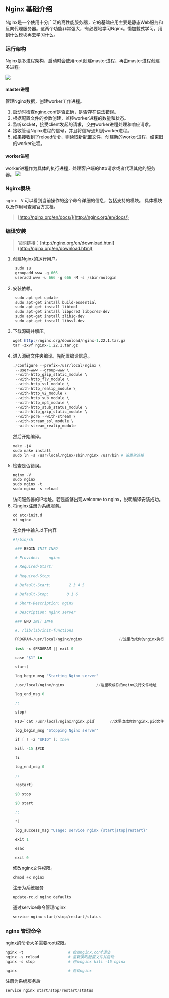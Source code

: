 ## Nginx 基础介绍
Nginx是一个使用十分广泛的高性能服务器，它的基础应用主要是静态Web服务和反向代理服务器。这两个功能非常强大，有必要地学习Nginx。懒加载式学习，用到什么模块再去学习什么。


### 运行架构
Nginx是多进程架构，启动时会使用root创建master进程，再由master进程创建多进程。   

![](pic/1.%20基础介绍/Nginx架构.png)

#### master进程
管理Nginx数据，创建worker工作进程。
1. 启动时检查nginx.conf是否正确，是否存在语法错误。
2. 根据配置文件的参数创建，监控worker进程的数量和状态。
3. 监听socket，接受client发起的请求，交由worker进程处理和响应请求。
4. 接收管理Nginx进程的信号，并且将信号通知到worker进程。
5. 如果接收到了reload命令，则读取新配置文件，创建新的worker进程，结束旧的worker进程。

#### worker进程
worker进程作为具体的执行进程，处理客户端的http请求或者代理其他的服务器。
![](pic/1.%20基础介绍/http请求流程.png)

### Nginx模块
`nginx -V` 可以看到当前操作的这个命令详细的信息，包括支持的模块。
具体模块以及作用可查阅官方文档。
> [http://nginx.org/en/docs/](http://nginx.org/en/docs/)

### 编译安装
> 官网链接：[http://nginx.org/en/download.html](http://nginx.org/en/download.html)
1. 创建Nginx的运行用户。
   ```s
    sudo su
    groupadd www -g 666
    useradd www -u 666 -g 666 -M -s /sbin/nologin
   ```
2. 安装依赖。
   ```s
    sudo apt-get update
    sudo apt-get install build-essential
    sudo apt-get install libtool
    sudo apt-get install libpcre3 libpcre3-dev
    sudo apt-get install zlib1g-dev
    sudo apt-get install libssl-dev
   ```
3. 下载源码并解压。
   ```s
   wget http://nginx.org/download/nginx-1.22.1.tar.gz
   tar -zxvf nginx-1.22.1.tar.gz
   ```
4. 进入源码文件夹编译。先配置编译信息。
   ```s
   ./configure --prefix=/usr/local/nginx \
    --user=www --group=www \
    --with-http_gzip_static_module \
    --with-http_flv_module \
    --with-http_ssl_module \
    --with-http_realip_module \
    --with-http_v2_module \
    --with-http_sub_module \
    --with-http_mp4_module \
    --with-http_stub_status_module \
    --with-http_gzip_static_module \
    --with-pcre --with-stream \
    --with-stream_ssl_module \
    --with-stream_realip_module
   ```
   然后开始编译。
   ```s
   make -j4
   sudo make install
   sudo ln -s /usr/local/nginx/sbin/nginx /usr/bin # 设置软连接
   ```
5. 检查是否错误。
   ```s
   nginx -V
   sudo nginx 
   sudo nginx -t
   sudo nginx -s reload
   ```
   访问服务器的IP地址。若是能够出现welcome to nginx，说明编译安装成功。
6. 将nginx注册为系统服务。
   ```s
   cd etc/init.d
   vi nginx
   ```
   在文件中输入以下内容
   ```s
   #!/bin/sh

    ### BEGIN INIT INFO

    # Provides:    nginx

    # Required-Start:

    # Required-Stop:

    # Default-Start:        2 3 4 5

    # Default-Stop:        0 1 6

    # Short-Description: nginx

    # Description: nginx server

    ### END INIT INFO

    #. /lib/lsb/init-functions

    PROGRAM=/usr/local/nginx/nginx                //这里改成你的nginx执行文件地址

    test -x $PROGRAM || exit 0

    case "$1" in

    start)

    log_begin_msg "Starting Nginx server"

    /usr/local/nginx/nginx              //这里改成你的nginx执行文件地址

    log_end_msg 0

    ;;

    stop)

    PID=`cat /usr/local/nginx/nginx.pid`      //这里改成你的nginx.pid文件地址

    log_begin_msg "Stopping Nginx server"

    if [ ! -z "$PID" ]; then

    kill -15 $PID

    fi

    log_end_msg 0

    ;;

    restart)

    $0 stop

    $0 start

    ;;

    *)

    log_success_msg "Usage: service nginx {start|stop|restart}"

    exit 1

    esac

    exit 0
   ```
   修改nginx文件权限。
   ```s
   chmod +x nginx
   ```
   注册为系统服务
   ```s
   update-rc.d nginx defaults
   ```
   通过service命令管理nginx
   ```s
   service nginx start/stop/restart/status
   ```

### nginx 管理命令
nginx的命令大多需要root权限。
```s
nginx -t                    # 检查nginx.conf语法
nginx -s reload             # 重新读取配置文件并启动
nginx -s stop               # 停止nginx kill -15 nginx

nginx                       # 启动nginx
```
注册为系统服务后
```s
service nginx start/stop/restart/status
```